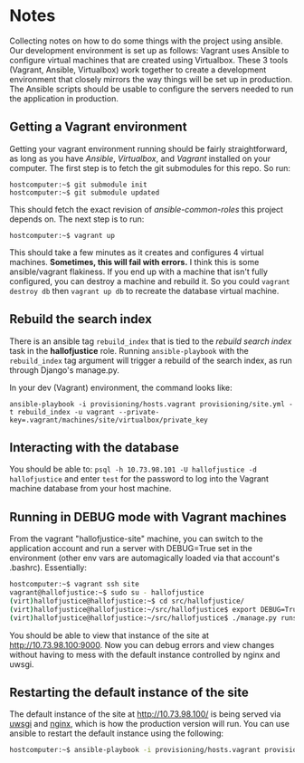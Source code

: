 # Notes

Collecting notes on how to do some things with the project using ansible. Our development environment is set up as follows: Vagrant uses Ansible to configure virtual machines that are created using Virtualbox. These 3 tools (Vagrant, Ansible, Virtualbox) work together to create a development environment that closely mirrors the way things will be set up in production. The Ansible scripts should be usable to configure the servers needed to run the application in production.

## Getting a Vagrant environment

Getting your vagrant environment running should be fairly straightforward, as long as you have *Ansible*, *Virtualbox*, and *Vagrant* installed on your computer. The first step is to fetch the git submodules for this repo. So run:

```shell
hostcomputer:~$ git submodule init
hostcomputer:~$ git submodule updated
```

This should fetch the exact revision of *ansible-common-roles* this project depends on. The next step is to run:

```shell
hostcomputer:~$ vagrant up
```

This should take a few minutes as it creates and configures 4 virtual machines. **Sometimes, this will fail with errors.** I think this is some ansible/vagrant flakiness. If you end up with a machine that isn't fully configured, you can destroy a machine and rebuild it. So you could `vagrant destroy db` then `vagrant up db` to recreate the database virtual machine.


## Rebuild the search index

There is an ansible tag `rebuild_index` that is tied to the *rebuild search index* task in the **hallofjustice** role. Running `ansible-playbook` with the `rebuild_index` tag argument will trigger a rebuild of the search index, as run through Django's manage.py.

In your dev (Vagrant) environment, the command looks like:

```shell
ansible-playbook -i provisioning/hosts.vagrant provisioning/site.yml -t rebuild_index -u vagrant --private-key=.vagrant/machines/site/virtualbox/private_key
```

## Interacting with the database

You should be able to: `psql -h 10.73.98.101 -U hallofjustice -d hallofjustice` and enter `test` for the password to log into the Vagrant machine database from your host machine.

## Running in DEBUG mode with Vagrant machines

From the vagrant "hallofjustice-site" machine, you can switch to the application account and run a server with DEBUG=True set in the environment (other env vars are automagically loaded via that account's .bashrc). Essentially:

```bash
hostcomputer:~$ vagrant ssh site
vagrant@hallofjustice:~$ sudo su - hallofjustice
(virt)hallofjustice@hallofjustice:~$ cd src/hallofjustice/
(virt)hallofjustice@hallofjustice:~/src/hallofjustice$ export DEBUG=True
(virt)hallofjustice@hallofjustice:~/src/hallofjustice$ ./manage.py runserver 0.0.0.0:9000
```

You should be able to view that instance of the site at http://10.73.98.100:9000. Now you can debug errors and view changes without having to mess with the default instance controlled by nginx and uwsgi.

## Restarting the default instance of the site

The default instance of the site at http://10.73.98.100/ is being served via [uwsgi](http://uwsgi-docs.readthedocs.org/en/latest/) and [nginx](http://nginx.org/en/), which is how the production version will run. You can use ansible to restart the default instance using the following:

```bash
hostcomputer:~$ ansible-playbook -i provisioning/hosts.vagrant provisioning/utils.yml -t website-restart -u vagrant --private-key=.vagrant/machines/site/virtualbox/private_key
```